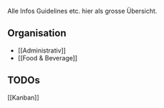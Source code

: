 Alle Infos Guidelines etc. hier als grosse Übersicht.

## Organisation

* [[Administrativ]]
* [[Food & Beverage]]

## TODOs
[[Kanban]]